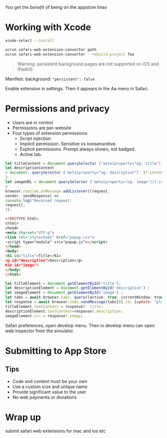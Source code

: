 You get the *benefit* of being on the appstore lmao

# Working with Xcode
```bash
xcode-select --install
```

```bash
xcrun safari-web-extension-converter path
xcrun safari-web-extension-converter --rebuild-project foo
```

> Warning: persistent background pages are not supported on iOS and iPadOS.

Manifest.  background: `"persistent": false`

Enable extension in settings.  Then it appears in the Aa menu in Safari.


# Permissions and privacy
* Users are in control
* Permissions are per-website
* Four types of extension permissions
	* Script injection
	* Implicit permission.  Sensitive vs nonsensnitive.  
	* Explicit permissions.  Prompt always shown, not badged.  
	* Active tab.  

```js
let titleContent = document.querySelector ('meta[property="og: title"]' )?.content;
let descriptionContent
= document. querySelector ('meta[property="og: description"]' )?.content;
3
let imageURL = document.querySelector ('meta[property="og: image"])?.content:
5
browser.runtime.onMessage.addListener((request,
sender, sendResponse) =>
console.log("Received request:
request);
3):
```

```html
<!DOCTYPE html>
chtml>
chead>
<meta charset="UTF-g">
<link rel="stylesheet" href="popup.css">
‹script type="module" src="popup.js"></script>
</head>
<body>
<h1 id="title">Title</h1»
<p id="description">Description</p›
Kim id="image">
</body>
</html>
```

```js
let titleElement = document.getElementById('title');
let descriptionElement = document.getElementById('description') ;
let imageElement = document.getElementById('image') ;
let tabs = await browser.tabs. query((active: true, currentWindow: true});
let response = await browser.tabs.sendMessage(tabs[0].id, {update: "please"}) ;
titleElement.textContent = response?. title;
descriptionElement.textContent=response?.description;
imageElement.src = response?.image;

```

Safari preferences, open develop menu.  Then in develop menu can open web inspector from the simulator.


# Submitting to App Store
## Tips
* Code and content must be your own
* Use a custom icon and unique name
* Provide significant value to the user
* No web payments or donations

# Wrap up
submit safari web extensions for mac and ios
etc

